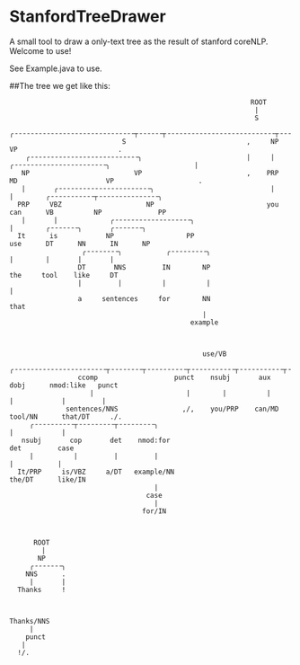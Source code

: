 # StanfordTreeDrawer
A small tool to draw a only-text tree as the result of stanford coreNLP.
Welcome to use!

See Example.java to use.

##The tree we get like this:

    
                                                                ROOT                                                            
                                                                 |                                                             
                                                                 S                                                             
                                ╭╶╶╶╶╶╶╶╶╶╶╶╶╶╶╶╶╶╶╶╶╶╶╶╶╶╶╶╶╶╶┬╶╶╶╶╶╶┬╶╶╶╶╶╶╶╶╶╶╶╶╶╶╶╶╶╶╶╶╶╶╶╶╶╶╶┬╶╶╶╶╶╶╶╶╶╶╶╶╶╶╶╶╶╶╶╶╶╶╶╶╶╮  
                                S                              ,     NP                          VP                         .  
        ╭╶╶╶╶╶╶╶╶╶╶╶╶╶╶╶╶╶╶╶╶╶╶╶╶╶╶╶╮                          |     |        ╭╶╶╶╶╶╶╶╶╶╶╶╶╶╶╶╶╶╶╶╶╶╶╶╮                     |  
       NP                          VP                          ,    PRP      MD                      VP                     .  
       |       ╭╶╶╶╶╶╶╶╶╶╶╶╶╶╶╶╶╶╶╶╶╶╶╶╮                             |       |        ╭╶╶╶╶╶╶╶╶╶╶╶┬╶╶╶╶╶╶╶╶╶╶╶╶╶╶╶╮       
      PRP     VBZ                     NP                            you     can      VB          NP              PP       
       |       |             ╭╶╶╶╶╶╶╶╶╶╶╶╶╶╶╶╶╶╶╶╮                                   |        ╭╶╶╶╶╶╶╶╮       ╭╶╶╶╶╶╶╶╮   
      It      is            NP                  PP                                  use      DT      NN      IN      NP   
                      ╭╶╶╶╶╶╶╶╶╮           ╭╶╶╶╶╶╶╶╶╶╮                                       |        |       |       |   
                     DT       NNS         IN        NP                                      the     tool    like     DT   
                     |         |          |          |                                                                |   
                     a     sentences     for        NN                                                              that  
                                                    |     
                                                 example  
    
    
    
                                                    use/VB                                                
                        ╭╶╶╶╶╶╶╶╶╶╶╶╶╶╶╶╶╶╶╶╶╶╶╶┬╶╶╶╶╶╶╶╶┬╶╶╶╶╶╶╶╶╶╶┬╶╶╶╶╶╶╶╶╶╶╶┬╶╶╶╶╶╶╶╶╶╶╶┬╶╶╶╶╶╶╶╶╶╮   
                     ccomp                   punct    nsubj       aux        dobj      nmod:like   punct 
                        |                       |        |          |          |            |         |   
                  sentences/NNS                ,/,    you/PRP    can/MD     tool/NN      that/DT     ./.  
         ╭╶╶╶╶╶╶╶╶╶╶┬╶╶╶╶╶╶╶╶╶┬╶╶╶╶╶╶╶╶╶╮                                      |            |     
       nsubj       cop       det    nmod:for                                  det         case    
         |          |         |         |                                      |           |     
      It/PRP     is/VBZ     a/DT   example/NN                               the/DT      like/IN  
                                        |    
                                      case   
                                        |    
                                     for/IN  



          ROOT      
            |       
           NP       
         ╭╶╶╶╶╶╶╶╮  
        NNS      .  
         |       |  
      Thanks     !  



    Thanks/NNS
         |    
        punct 
       |   
      !/.  




